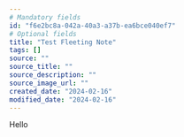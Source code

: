 ```yaml
---
# Mandatory fields
id: "f6e2bc8a-042a-40a3-a37b-ea6bce040ef7"
# Optional fields
title: "Test Fleeting Note"
tags: []
source: ""
source_title: ""
source_description: ""
source_image_url: ""
created_date: "2024-02-16"
modified_date: "2024-02-16"
---
```

Hello